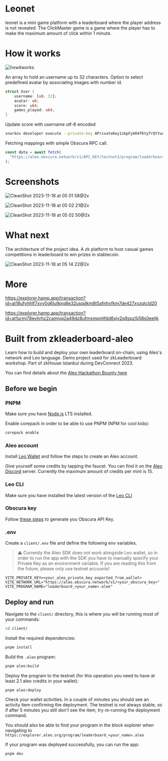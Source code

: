 # Leonet

leonet is a mini game platform with a leaderboard where the player address is not revealed. The ClickMaster game is a game where the player has to make the maximum amount of click within 1 minute.


# How it works

![howitworks](https://github.com/aeither/leonet/assets/36173828/8479d76e-9bff-4479-ab3a-8c1c921259a5)

An array to hold an username up to 32 characters.
Option to select predefined avatar by associating images with number id.

```rust
struct User {
    username: [u8; 32];
    avatar: u8;
    score: u64;
    games_played: u64;
}
```

Update score with username utf-8 encoded
```bash
snarkos developer execute --private-key APrivateKey1zkpFykR4fKtyfrQtYuA7wYbNFQsC8qoUqeQt6iT2B44dn9z --query https://aleo.obscura.network/v1/201d4fc4-8194-4462-90dd-6f31d8e278c4 leaderboard_123124.aleo update_score "[ "72u8", "101u8", "108u8", "108u8", "111u8", "0u8", "0u8", "0u8", "0u8", "0u8", "0u8", "0u8", "0u8", "0u8", "0u8", "0u8", "0u8", "0u8", "0u8", "0u8", "0u8", "0u8", "0u8", "0u8", "0u8", "0u8", "0u8", "0u8", "0u8", "0u8", "0u8", "0u8" ]" 0u8 123field 12u64 --broadcast https://aleo.obscura.network/v1/201d4fc4-8194-4462-90dd-6f31d8e278c4/testnet3/transaction/broadcast
```

Fetching mappings with simple Obscura RPC call.

```ts
const data = await fetch(
  "https://aleo.obscura.network/v1/API_KEY/testnet3/program/leaderboard_123122.aleo/mapping/users/1field"
);
```

# Screenshots

![CleanShot 2023-11-18 at 05 01 58@2x](https://github.com/aeither/leonet/assets/36173828/6d1bb494-1f17-4af5-a0ad-153356f5cd47)

![CleanShot 2023-11-18 at 05 02 21@2x](https://github.com/aeither/leonet/assets/36173828/fac7a969-ce26-4df3-a74a-4aa1e4479eaf)

![CleanShot 2023-11-18 at 05 02 50@2x](https://github.com/aeither/leonet/assets/36173828/e7ada2a1-d974-40fd-85bf-827c8ba6c0d9)

# What next

The architecture of the project idea. A zk platform to host casual games competitions in leaderboard to win prizes in stablecoin.

![CleanShot 2023-11-18 at 05 14 22@2x](https://github.com/aeither/leonet/assets/36173828/e378a7b6-087b-4dcf-a115-2c93d8c86377)

# More

https://explorer.hamp.app/transaction?id=at18ufyhhlf7xvv0g6lu9pjq8e32usqdkm8t5afnhxfkm7de427xyzqlcld20

https://explorer.hamp.app/transaction?id=at1urmj78evhrhz2camjyq2a49dz8ufmxmpmlfdd6xjy2q9zpz5j58s0eeljk

# Built from zkleaderboard-aleo

Learn how to build and deploy your own leaderboard on-chain, using Aleo's network and Leo language. Demo project used for zkLeaderboard workshop. Part of zkHouse Istanbul during DevConnect 2023.

You can find details about the [Aleo Hackathon Bounty here](https://ecovirtual.notion.site/zkHouse-Hackathon-Bounty-f9bb5ed4e1b24d3db82480ece5f90dc9)

## Before we begin

### PNPM

Make sure you have [Node.js](https://nodejs.org/en) LTS installed.

Enable corepack in order to be able to use PNPM (NPM for cool kids):

```sh
corepack enable
```

### Aleo account

Install [Leo Wallet](https://www.leo.app/) and follow the steps to create an Aleo account.

Give yourself some credits by tapping the faucet. You can find it on the [Aleo Discord](https://discord.com/invite/aleohq) server. Currently the maximum amount of credits per mint is 15.

### Leo CLI

Make sure you have installed the latest version of the [Leo CLI](https://github.com/AleoHQ/leo)

### Obscura key

Follow [these steps](https://docs.obscura.network/Obscura-Api-Key/00_api-key/) to generate you Obscura API Key.

### .env

Create a `client/.env` file and define the following env variables.

> ⚠️ Currently the Aleo SDK does not work alongside Leo wallet, so in order to run the app with the SDK you have to manually specify your Private Key as an environment variable. If you are reading this from the future, please only use testnet accounts!

```env
VITE_PRIVATE_KEY=<your_aleo_private_key_exported_from_wallet>
VITE_NETWORK_URL="https://aleo.obscura.network/v1/<your_obscura_key>"
VITE_PROGRAM_NAME="leaderboard_<your_name>.aleo"
```

## Deploy and run

Navigate to the `client/` directory, this is where you will be running most of your commands:

```sh
cd client/
```

Install the required dependencies:

```sh
pnpm install
```

Build the `.aleo` program:

```sh
pnpm aleo:build
```

Deploy the program to the testnet (for this operation you need to have at least 2.1 aleo credits in your wallet):

```sh
pnpm aleo:deploy
```

Check your wallet activities. In a couple of minutes you should see an activity item confirming the deployment. The testnet is not always stable, so if after 5 minutes you still don't see the item, try re-running the deployment command.

You should also be able to find your program in the block explorer when navigating to `https://explorer.aleo.org/program/leaderboard_<your_name>.aleo`

If your program was deployed successfully, you can run the app:

```sh
pnpm dev
```
